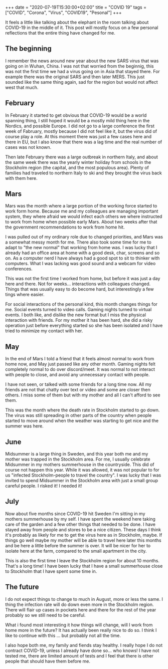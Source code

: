 +++
date = "2020-07-19T15:30:00+02:00"
title = "COVID 19"
tags = ["COVID", "Corona", "Virus", "COVID19", "Pesonal"]
+++

It feels a little like talking about the elephant in the room talking about COVID-19 in the middle of it. This post will mostly focus on a few personal reflections that the entire thing have changed for me.

## The beginning

I remember the news around new year about the new SARS virus that was going on in Wuhan, China. I was not that worried from the beginnig, this was not the first time we had a virus going on in Asia that stayed there. For example there was the original SARS and then later MERS. This just sounded like the same thing again, sad for the region but would not affect west that much.

## February

In February it started to get obvious that COVID-19 would be a world spanning thing, I still hoped it would be a mostly mild thing here in the Nordics, and possible Europe. I did not go to a large conference the first week of Fabruary, mostly because I did not feel like it, but the virus did of course play a role. At this moment there was just a few cases here and there in EU, but I also know that there was a lag time and the real number of cases was not known.

Then late February there was a large outbreak in northern Italy, and about the same week there was the yearly winter holiday from schools in the Stockholm region (the capital, and the most populous area). Plenty of families had traveled to northern Italy to ski and they brought the virus back with them here.

## Mars

Mars was the month where a large portion of the working force started to work form home. Because me and my colleagues are managing important system, they where afraid we would infect each others we where instructed to work from home when possible early Mars. About two weeks after that the government recommendations to work from home hit.

I was pulled out of my ordinary role due to changed priorities, and Mars was a somewhat messy month for me. There also took some time for me to adapt to "the new normal" that working from home was. I was lucky that I already had an office area at home with a good desk, char, screens and so on. As a computer nerd I have always had a good spot to sit to thinker with computers. What I was lacking was good sound and a webcam for video conferences.

This was not the first time I worked from home, but before it was just a day here and there. Not for weeks... interactions with colleagues changed. Things that was usually easy to do become hard, but interestingly a few tings where easier.

For social interactions of the personal kind, this month changes things for me. Social events turned to video calls. Gaming nights turned to virtual events. I both like, and dislike the new format but I miss the physical interaction with friends. For my mother it has been hard, she did a risky operation just before everything started so she has been isolated and I have tried to minimize my contact with her.

## May

In the end of Mars I told a friend that it feels almost normal to work from home now, and May just passed like any other month. Gaming nights felt completely normal to do over discord/meet. It was normal to not interact with people to close, and avoid any unnecessary contact with people.

I have not seen, or talked with some friends for a long time now. All my friends are not that chatty over text or video and some are closer then others. I miss some of them but with my mother and all I can't afford to see them.

This was the month where the death rate in Stockholm started to go down. The virus was still spreading in other parts of the country when people started to move around when the weather was starting to get nice and the summer was here.

## June

Midsummer is a large thing in Sweden, and this year both me and my mother was trapped in the Stockholm area. For me, I usually celebrate Midsummer in my mothers summerhouse in the countryside. This did of course not happen this year. While it was allowed, it was not popular to for us "infected Stockholm-people to travel the country". I was lucky that I was invited to spend Midsummer in the Stockholm area with just a small group careful people. I risked it! I needed it!

## July

Now about five months since COVID-19 hit Sweden I'm sitting in my mothers summerhouse by my self. I have spent the weekend here taking care of the garden and a few other things that needed to be done. I have stayed away from people and stores to be a nice citizen. These days I think it's probably as likely for me to get the virus here as in Stockholm, maybe. If things go well maybe my mother will be able to travel here later this months and be here a little before the summer is over. It will be nicer for her to isolate here at the farm, compared to the small apartment in the city.

This is also the first time I leave the Stockholm region for about 10 months. That's a long time! I have been lucky that I have a small summerhouse close to Stockholm that I have spent some time in.

## The future

I do not expect things to change to much in August, more or less the same. I thing the infection rate will do down even more in the Stockholm region. There will flair up cases in pockets here and there for the rest of the year probably so we still need to be careful.

What i found most interesting it how things will change, will I work from home more in the future? It has actually been really nice to do so. I think I like to continue with this ... but probably not all the time.

I also hope both me, my family and fiends stay healthy. I really hope I do not contract COVID-19, unless I already have done so... who knows! I have not tested me, there are limited amount of tests and I feel that there is other people that should have them before me.

